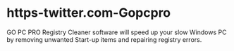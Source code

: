 # https-twitter.com-Gopcpro
GO PC PRO Registry Cleaner software will speed up your slow Windows PC by removing unwanted Start-up items and repairing registry errors.

